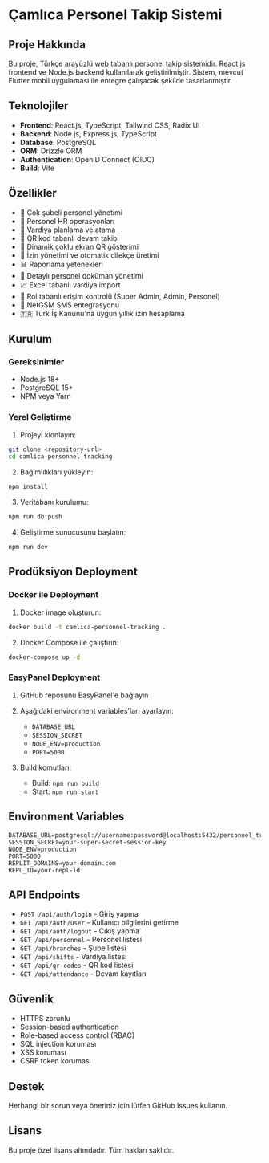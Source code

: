 # Çamlıca Personel Takip Sistemi

## Proje Hakkında

Bu proje, Türkçe arayüzlü web tabanlı personel takip sistemidir. React.js frontend ve Node.js backend kullanılarak geliştirilmiştir. Sistem, mevcut Flutter mobil uygulaması ile entegre çalışacak şekilde tasarlanmıştır.

## Teknolojiler

- **Frontend**: React.js, TypeScript, Tailwind CSS, Radix UI
- **Backend**: Node.js, Express.js, TypeScript
- **Database**: PostgreSQL
- **ORM**: Drizzle ORM
- **Authentication**: OpenID Connect (OIDC)
- **Build**: Vite

## Özellikler

- 🏢 Çok şubeli personel yönetimi
- 👥 Personel HR operasyonları
- 📅 Vardiya planlama ve atama
- 📱 QR kod tabanlı devam takibi
- 🏃 Dinamik çoklu ekran QR gösterimi
- 📝 İzin yönetimi ve otomatik dilekçe üretimi
- 📊 Raporlama yetenekleri
- 📁 Detaylı personel doküman yönetimi
- 📈 Excel tabanlı vardiya import
- 🔐 Rol tabanlı erişim kontrolü (Super Admin, Admin, Personel)
- 📱 NetGSM SMS entegrasyonu
- 🇹🇷 Türk İş Kanunu'na uygun yıllık izin hesaplama

## Kurulum

### Gereksinimler

- Node.js 18+
- PostgreSQL 15+
- NPM veya Yarn

### Yerel Geliştirme

1. Projeyi klonlayın:
```bash
git clone <repository-url>
cd camlica-personnel-tracking
```

2. Bağımlılıkları yükleyin:
```bash
npm install
```

3. Veritabanı kurulumu:
```bash
npm run db:push
```

4. Geliştirme sunucusunu başlatın:
```bash
npm run dev
```

## Prodüksiyon Deployment

### Docker ile Deployment

1. Docker image oluşturun:
```bash
docker build -t camlica-personnel-tracking .
```

2. Docker Compose ile çalıştırın:
```bash
docker-compose up -d
```

### EasyPanel Deployment

1. GitHub reposunu EasyPanel'e bağlayın
2. Aşağıdaki environment variables'ları ayarlayın:
   - `DATABASE_URL`
   - `SESSION_SECRET`
   - `NODE_ENV=production`
   - `PORT=5000`

3. Build komutları:
   - Build: `npm run build`
   - Start: `npm run start`

## Environment Variables

```env
DATABASE_URL=postgresql://username:password@localhost:5432/personnel_tracking
SESSION_SECRET=your-super-secret-session-key
NODE_ENV=production
PORT=5000
REPLIT_DOMAINS=your-domain.com
REPL_ID=your-repl-id
```

## API Endpoints

- `POST /api/auth/login` - Giriş yapma
- `GET /api/auth/user` - Kullanıcı bilgilerini getirme
- `GET /api/auth/logout` - Çıkış yapma
- `GET /api/personnel` - Personel listesi
- `GET /api/branches` - Şube listesi
- `GET /api/shifts` - Vardiya listesi
- `GET /api/qr-codes` - QR kod listesi
- `GET /api/attendance` - Devam kayıtları

## Güvenlik

- HTTPS zorunlu
- Session-based authentication
- Role-based access control (RBAC)
- SQL injection koruması
- XSS koruması
- CSRF token koruması

## Destek

Herhangi bir sorun veya öneriniz için lütfen GitHub Issues kullanın.

## Lisans

Bu proje özel lisans altındadır. Tüm hakları saklıdır.